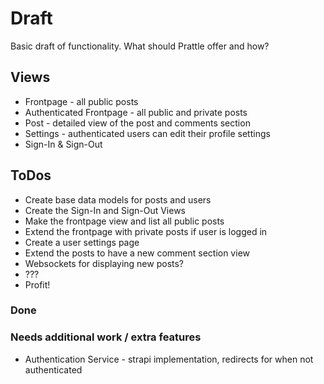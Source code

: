 # Draft

Basic draft of functionality. What should Prattle offer and how?

## Views

- Frontpage - all public posts
- Authenticated Frontpage - all public and private posts
- Post - detailed view of the post and comments section
- Settings - authenticated users can edit their profile settings
- Sign-In & Sign-Out

## ToDos

- Create base data models for posts and users
- Create the Sign-In and Sign-Out Views
- Make the frontpage view and list all public posts
- Extend the frontpage with private posts if user is logged in
- Create a user settings page
- Extend the posts to have a new comment section view
- Websockets for displaying new posts?
- ???
- Profit!

### Done 

### Needs additional work / extra features

- Authentication Service - strapi implementation, redirects for when not authenticated

